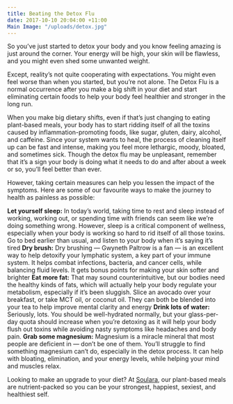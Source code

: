 ```yaml
---
title: Beating the Detox Flu
date: 2017-10-10 20:04:00 +11:00
Main Image: "/uploads/detox.jpg"
---
```


So you’ve just started to detox your body and you know feeling amazing is just around the corner. Your energy will be high, your skin will be flawless, and you might even shed some unwanted weight.  

Except, reality’s not quite cooperating with expectations. You might even feel worse than when you started, but you’re not alone. The Detox Flu is a normal occurrence after you make a big shift in your diet and start eliminating certain foods to help your body feel healthier and stronger in the long run.

When you make big dietary shifts, even if that’s just changing to eating plant-based meals, your body has to start ridding itself of all the toxins caused by inflammation-promoting foods, like sugar, gluten, dairy, alcohol, and caffeine. Since your system wants to heal, the process of cleaning itself up can be fast and intense, making you feel more lethargic, moody, bloated, and sometimes sick. Though the detox flu may be unpleasant, remember that it’s a sign your body is doing what it needs to do and after about a week or so, you’ll feel better than ever. 

However, taking certain measures can help you lessen the impact of the symptoms. Here are some of our favourite ways to make the journey to health as painless as possible: 

**Let yourself sleep:** In today’s world, taking time to rest and sleep instead of working, working out, or spending time with friends can seem like we’re doing something wrong. However, sleep is a critical component of wellness, especially when your body is working so hard to rid itself of all those toxins. Go to bed earlier than usual, and listen to your body when it’s saying it’s tired
**Dry brush:** Dry brushing — Gwyneth Paltrow is a fan — is an excellent way to help detoxify your lymphatic system, a key part of your immune system. It helps combat infections, bacteria, and cancer cells, while balancing fluid levels. It gets bonus points for making your skin softer and brighter
**Eat more fat:** That may sound counterintuitive, but our bodies need the healthy kinds of fats, which will actually help your body regulate your metabolism, especially if it’s been sluggish. Slice an avocado over your breakfast, or take MCT oil, or coconut oil. They can both be blended into your tea to help improve mental clarity and energy
**Drink lots of water:** Seriously, lots. You should be well-hydrated normally, but your glass-per-day quota should increase when you’re detoxing as it will help your body flush out toxins while avoiding nasty symptoms like headaches and body pain. 
**Grab some magnesium:** Magnesium is a miracle mineral that most people are deficient in — don’t be one of them. You’ll struggle to find something magnesium can’t do, especially in the detox process. It can help with bloating, elimination, and your energy levels, while helping your mind and muscles relax.

Looking to make an upgrade to your diet? At [Soulara](https://soulara.com.au/), our plant-based meals are nutrient-packed so you can be your strongest, happiest, sexiest, and healthiest self. 
